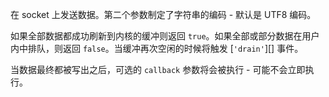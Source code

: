 <!-- YAML
added: v0.1.90
-->

在 socket 上发送数据。第二个参数制定了字符串的编码 - 默认是 UTF8 编码。

如果全部数据都成功刷新到内核的缓冲则返回 `true`。如果全部或部分数据在用户内中排队，则返回 `false`。当缓冲再次空闲的时候将触发 [`'drain'`][] 事件。

当数据最终都被写出之后，可选的 `callback` 参数将会被执行 - 可能不会立即执行。

